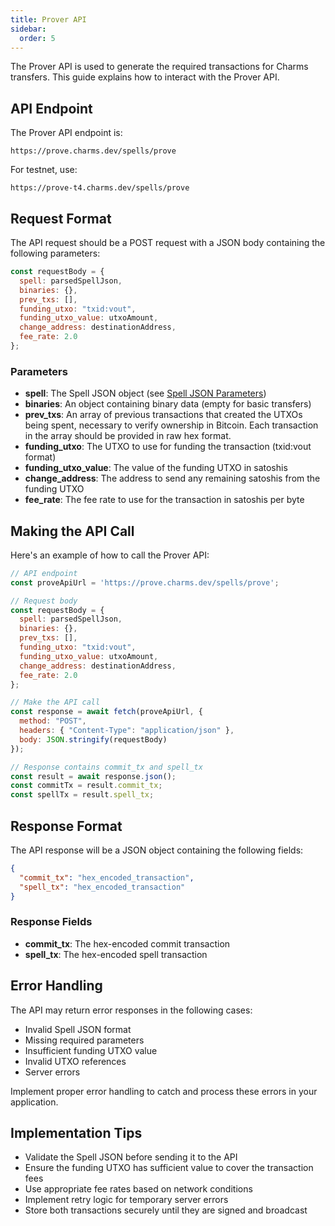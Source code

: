 ```yaml
---
title: Prover API
sidebar:
  order: 5
---
```


The Prover API is used to generate the required transactions for Charms transfers. This guide explains how to interact with the Prover API.

## API Endpoint

The Prover API endpoint is:

```
https://prove.charms.dev/spells/prove
```

For testnet, use:

```
https://prove-t4.charms.dev/spells/prove
```

## Request Format

The API request should be a POST request with a JSON body containing the following parameters:

```javascript
const requestBody = {
  spell: parsedSpellJson,
  binaries: {},
  prev_txs: [],
  funding_utxo: "txid:vout",
  funding_utxo_value: utxoAmount,
  change_address: destinationAddress,
  fee_rate: 2.0
};
```

### Parameters

- **spell**: The Spell JSON object (see [Spell JSON Parameters](/guides/wallet-integration/transactions/spell-json))
- **binaries**: An object containing binary data (empty for basic transfers)
- **prev_txs**: An array of previous transactions that created the UTXOs being spent, necessary to verify ownership in Bitcoin. Each transaction in the array should be provided in raw hex format.
- **funding_utxo**: The UTXO to use for funding the transaction (txid:vout format)
- **funding_utxo_value**: The value of the funding UTXO in satoshis
- **change_address**: The address to send any remaining satoshis from the funding UTXO
- **fee_rate**: The fee rate to use for the transaction in satoshis per byte

## Making the API Call

Here's an example of how to call the Prover API:

```javascript
// API endpoint
const proveApiUrl = 'https://prove.charms.dev/spells/prove';

// Request body
const requestBody = {
  spell: parsedSpellJson,
  binaries: {},
  prev_txs: [],
  funding_utxo: "txid:vout",
  funding_utxo_value: utxoAmount,
  change_address: destinationAddress,
  fee_rate: 2.0
};

// Make the API call
const response = await fetch(proveApiUrl, {
  method: "POST",
  headers: { "Content-Type": "application/json" },
  body: JSON.stringify(requestBody)
});

// Response contains commit_tx and spell_tx
const result = await response.json();
const commitTx = result.commit_tx;
const spellTx = result.spell_tx;
```

## Response Format

The API response will be a JSON object containing the following fields:

```json
{
  "commit_tx": "hex_encoded_transaction",
  "spell_tx": "hex_encoded_transaction"
}
```

### Response Fields

- **commit_tx**: The hex-encoded commit transaction
- **spell_tx**: The hex-encoded spell transaction

## Error Handling

The API may return error responses in the following cases:

- Invalid Spell JSON format
- Missing required parameters
- Insufficient funding UTXO value
- Invalid UTXO references
- Server errors

Implement proper error handling to catch and process these errors in your application.

## Implementation Tips

- Validate the Spell JSON before sending it to the API
- Ensure the funding UTXO has sufficient value to cover the transaction fees
- Use appropriate fee rates based on network conditions
- Implement retry logic for temporary server errors
- Store both transactions securely until they are signed and broadcast
